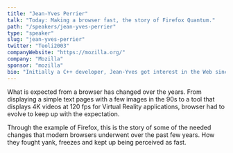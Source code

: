 ```yaml
---
title: "Jean-Yves Perrier"
talk: "Today: Making a browser fast, the story of Firefox Quantum."
path: "/speakers/jean-yves-perrier"
type: "speaker"
slug: "jean-yves-perrier"
twitter: "Teoli2003"
companyWebsite: "https://mozilla.org/"
company: "Mozilla"
sponsor: "mozilla"
bio: "Initially a C++ developer, Jean-Yves got interest in the Web since the early 90s and finally joined Mozilla in 2011 as a technical writer, than the content lead, of MDN Web docs. Today he is a member of the Developer Outreach team at Mozilla."
---
```


<p>What is expected from a browser has changed over the years. From displaying a simple text pages with a few images in the 90s to a tool that displays 4K videos at 120 fps for Virtual Reality applications, browser had to evolve to keep up with the expectation.</p><p>Through the example of Firefox, this is the story of some of the needed changes that modern browsers underwent over the past few years. How they fought yank, freezes and kept up being perceived as fast.</p>